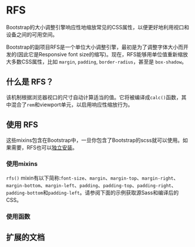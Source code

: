 # RFS

Bootstrap的大小调整引擎响应性地缩放常见的CSS属性，以便更好地利用视口和设备之间的可用空间。

Bootstrap的副项目RFS是一个单位大小调整引擎，最初是为了调整字体大小而开发的(因此它是Responsive font size的缩写)。现在，RFS能够用单位值重新缩放大多数CSS属性，比如 `margin`, `padding`, `border-radius`，甚至是 `box-shadow`。

## 什么是 RFS？

该机制根据浏览器视口的尺寸自动计算适当的值。它将被编译成`calc()`函数，其中混合了`rem`和viewport单元，以启用响应性缩放行为。

## 使用 RFS

这些mixins包含在Bootstrap中，一旦你包含了Bootstrap的scss就可以使用。如果需要，RFS也可以[独立安装](https://github.com/twbs/rfs/tree/v9.0.6#installation)。

### 使用mixins

`rfs()` mixin有以下简称:`font-size`、`margin`、`margin-top`、`margin-right`、`margin-bottom`、`margin-left`、`padding`、`padding-top`、`padding-right`、`padding-bottom`和`padding-left`。请参阅下面的示例获取源Sass和编译后的CSS。

### 使用函数

## 扩展的文档